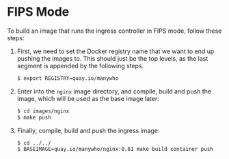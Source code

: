 FIPS Mode
=========

To build an image that runs the ingress controller in FIPS mode, follow these steps:

1. First, we need to set the Docker registry name that we want to end up pushing the images to. This should just be the top levels, as the last segment is appended by the following steps.

    ```bash
    $ export REGISTRY=quay.io/manywho
    ```

1. Enter into the `nginx` image directory, and compile, build and push the image, which will be used as the base image later:

    ```bash
    $ cd images/nginx
    $ make push
    ```

1. Finally, compile, build and push the ingress image:

    ```bash
    $ cd ../../
    $ BASEIMAGE=quay.io/manywho/nginx:0.81 make build container push
    ```